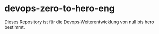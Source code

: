 # devops-zero-to-hero-eng
Dieses Repository ist für die Devops-Weiterentwicklung von null bis hero bestimmt.
